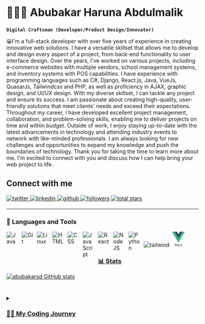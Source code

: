 # 🤖🏄‍♂️ Abubakar Haruna Abdulmalik

**`Digital Craftsman (Developer/Product Design/Innovator)`**

😀I'm a full-stack developer with over five years of experience in creating innovative web solutions. I have a versatile skillset that allows me to develop and design every aspect of a project, from back-end functionality to user interface design.
Over the years, I've worked on various projects, including e-commerce websites with multiple vendors, school management systems, and inventory systems with POS capabilities. I have experience with programming languages such as C#, Django, React.js, Java, VueJs, QuasarJs, Tailwindcss and PHP, as well as proficiency in AJAX, graphic design, and UI/UX design. With my diverse skillset, I can tackle any project and ensure its success.
I am passionate about creating high-quality, user-friendly solutions that meet clients' needs and exceed their expectations. Throughout my career, I have developed excellent project management, collaboration, and problem-solving skills, enabling me to deliver projects on time and within budget.
Outside of work, I enjoy staying up-to-date with the latest advancements in technology and attending industry events to network with like-minded professionals. I am always looking for new challenges and opportunities to expand my knowledge and push the boundaries of technology.
Thank you for taking the time to learn more about me. I'm excited to connect with you and discuss how I can help bring your web project to life.

## Connect with me  
<div align="left">
<a href="https://twitter.com/minister_sd/" target="_blank">
<img src=https://img.shields.io/badge/twitter-%2300acee.svg?&style=for-the-badge&logo=twitter&logoColor=white alt=twitter style="margin-bottom: 5px;" />
</a>
<a href="https://www.linkedin.com/in/abubakar-haruna-abdulmalik-2673a2201/" target="_blank">
<img src=https://img.shields.io/badge/linkedin-%231E77B5.svg?&style=for-the-badge&logo=linkedin&logoColor=white alt=linkedin style="margin-bottom: 5px;" />
</a>
<a href="https://github.com/abubakarsd" target="_blank">
<img src=https://img.shields.io/badge/github-%2324292e.svg?&style=for-the-badge&logo=github&logoColor=white alt=github style="margin-bottom: 5px;" />
</a>
<a href="https://github.com/abubakarsd?tab=followers">
         <img alt="followers" title="Follow me on Github" src="https://custom-icon-badges.demolab.com/github/followers/abubakarsd?color=236ad3&labelColor=1155ba&style=for-the-badge&logo=person-add&label=Follow&logoColor=white"/></a>
<a href="https://github.com/abubakarsd?tab=repositories&sort=stargazers">
         <img alt="total stars" title="Total stars on GitHub" src="https://custom-icon-badges.demolab.com/github/stars/abubakarsd?color=55960c&style=for-the-badge&labelColor=488207&logo=star"/></a>
</div>  

---

### 🧰 Languages and Tools

<img align="left" alt="Java" width="30px" style="padding-right:10px;" src="https://cdn.jsdelivr.net/gh/devicons/devicon/icons/java/java-original.svg"/>
<img align="left" alt="Git" width="30px" style="padding-right:10px;" src="https://cdn.jsdelivr.net/gh/devicons/devicon/icons/git/git-original.svg" />
<img src="https://www.vectorlogo.zone/logos/tailwindcss/tailwindcss-icon.svg" alt="tailwind" width="40" height="40"/> </a> <a href="https://vuejs.org/" target="_blank" rel="noreferrer">
<img align="left" alt="Linux" width="30px" style="padding-right:10px;" src="https://cdn.jsdelivr.net/gh/devicons/devicon/icons/linux/linux-original.svg" />
<img align="left" alt="HTML" width="30px" style="padding-right:10px;" src="https://cdn.jsdelivr.net/gh/devicons/devicon/icons/html5/html5-plain.svg" />
<img align="left" alt="CSS" width="30px" style="padding-right:10px;" src="https://cdn.jsdelivr.net/gh/devicons/devicon/icons/css3/css3-plain.svg" />
<img align="left" alt="JavaScript" width="30px" style="padding-right:10px;" src="https://cdn.jsdelivr.net/gh/devicons/devicon/icons/javascript/javascript-plain.svg" />
<img align="left" alt="React" width="30px" style="padding-right:10px;" src="https://cdn.jsdelivr.net/gh/devicons/devicon/icons/react/react-original.svg" />
<img align="left" alt="NodeJS" width="30px" style="padding-right:10px;" src="https://cdn.jsdelivr.net/gh/devicons/devicon/icons/nodejs/nodejs-original.svg" />
<img align="left" alt="Python" width="30px" style="padding-right:10px;" src="https://cdn.jsdelivr.net/gh/devicons/devicon/icons/python/python-plain.svg" />
<img src="https://raw.githubusercontent.com/devicons/devicon/master/icons/vuejs/vuejs-original-wordmark.svg" alt="vuejs" width="40" height="40"/>
<br />


### 📊 Stats

![abubakarsd GitHub stats](https://github-readme-stats.vercel.app/api?username=abubakarsd&show_icons=true&theme=gruvbox)

<!-- ![GitHub Streak](https://streak-stats.demolab.com?user=abubakarsd&theme=gruvbox&border_radius=4.5) -->

#

<details>
 <summary><h3>👨‍💻 My Coding Journey</h3></summary>
   I've always been fascinated by technology and how things work, and that curiosity led me to pursue a degree in computer science. During my first year in school, I started to develop a passion for coding, and I was eager to learn everything I could about the programming world.
During that time, I developed Jarvis, a personal PC assistant, which sparked my interest in AI and machine learning. I wanted to learn more about these fields, and I started experimenting with an Android simulator to see what I could create.
Since then, my passion for coding has only grown stronger, and I've honed my skills in a variety of programming languages, including C#, Django, React.js, Java, and PHP. I've also become proficient in AJAX, graphic design, and UI/UX design.
Over the years, I've worked on numerous projects, including e-commerce websites with multiple vendors, school management systems, and inventory systems with POS capabilities. I take pride in creating high-quality, user-friendly solutions that meet clients' needs and exceed their expectations.
In my free time, I enjoy attending industry events to stay up-to-date with the latest advancements in technology and network with like-minded professionals. I am always looking for ways to expand my knowledge and skills and give back to the coding community.
